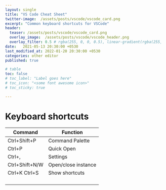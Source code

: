 ```yaml
---
layout: single
title: "VS Code Cheat Sheet"
twitter-image:  /assets/posts/vscode/vscode_card.png
excerpt: "Common keyboard shortcuts for VSCode"
header:
  teaser: /assets/posts/vscode/vscode_card.png
  overlay_image:  /assets/posts/vscode/vscode_header.png
  overlay_filter: 0.5 # rgba(255, 0, 0, 0.5), linear-gradient(rgba(255, 0, 0, 0.5), rgba(0, 255, 255, 0.5))
date:   2021-05-13 20:30:00 +0530
last_modified_at: 2022-01-20 20:30:00 +0530
categories: other editor
published: true

# table
toc: false
# toc_label: "Label goes here"
# toc_icon: "<some font awesome icon>"
# toc_sticky: true

---
```


# Keyboard shortcuts

| Command        | Function            |
|----------------|---------------------|
| Ctrl+Shift+P   | Command Palette     |
| Ctrl+P         | Quick Open          |
| Ctrl+,         | Settings            |
| Ctrl+Shift+N/W | Open/close instance |
| Ctrl+K Ctrl+S  | Show shortcuts      |
|                |                     |
|                |                     |
|                |                     |
|                |                     |
